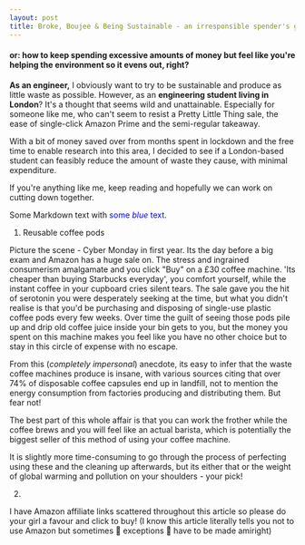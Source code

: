 ```yaml
---
layout: post
title: Broke, Boujee & Being Sustainable - an irresponsible spender's guide
---
```


#### or: how to keep spending excessive amounts of money but feel like you're helping the environment so it evens out, right?

**As an engineer,** I obviously want to try to be sustainable and produce as little waste as possible. However, as an **engineering student living in London**? It's a thought that seems wild and unattainable. Especially for someone like me, who can't seem to resist a Pretty Little Thing sale, the ease of single-click Amazon Prime and the semi-regular takeaway. 

With a bit of money saved over from months spent in lockdown and the free time to enable research into this area, I decided to see if a London-based student can feasibly reduce the amount of waste they cause, with minimal expenditure. 

If you're anything like me, keep reading and hopefully we can work on cutting down together.

Some Markdown text with <span style="color:blue">some *blue* text</span>.

1. Reusable coffee pods

Picture the scene - Cyber Monday in first year. Its the day before a big exam and Amazon has a huge sale on. The stress and ingrained consumerism amalgamate and you click "Buy" on a £30 coffee machine. 'Its cheaper than buying Starbucks everyday', you comfort yourself, while the instant coffee in your cupboard cries silent tears. The sale gave you the hit of serotonin you were desperately seeking at the time, but what you didn't realise is that you'd be purchasing and disposing of single-use plastic coffee pods every few weeks. Over time the guilt of seeing those pods pile up and drip old coffee juice inside your bin gets to you, but the money you spent on this machine makes you feel like you have no other choice but to stay in this circle of expense with no escape.

From this (_completely impersonal_) anecdote, its easy to infer that the waste coffee machines produce is insane, with various sources citing that over 74% of disposable coffee capsules end up in landfill, not to mention the energy consumption from factories producing and distributing them. But fear not! 

The best part of this whole affair is that you can work the frother while the coffee brews and you will feel like an actual barista, which is potentially the biggest seller of this method of using your coffee machine.

It is slightly more time-consuming to go through the process of perfecting using these and the cleaning up afterwards, but its either that or the weight of global warming and pollution on your shoulders - your pick!

2.

I have Amazon affiliate links scattered throughout this article so please do your girl a favour and click to buy! (I know this article literally tells you not to use Amazon but sometimes :dizzy: exceptions :dizzy: have to be made amiright)

